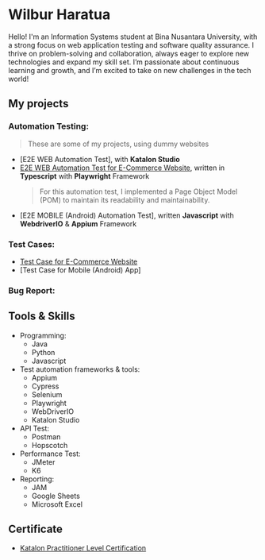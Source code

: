 # Wilbur Haratua
Hello! I'm an Information Systems student at Bina Nusantara University, with a strong focus on web application testing and software quality assurance. I thrive on problem-solving and collaboration, always eager to explore new technologies and expand my skill set. I’m passionate about continuous learning and growth, and I’m excited to take on new challenges in the tech world!

## My projects
### Automation Testing:
  >These are some of my projects, using dummy websites
* [E2E WEB Automation Test], with **Katalon Studio**
* [E2E WEB Automation Test for E-Commerce Website](https://github.com/wilburharatua/ecommerce_web_playwright_portofolio.git), written in **Typescript** with **Playwright** Framework
  >For this automation test, I implemented a Page Object Model (POM) to maintain its readability and maintainability.
* [E2E MOBILE (Android) Automation Test], written **Javascript** with **WebdriverIO** & **Appium** Framework
### Test Cases: 
* [Test Case for E-Commerce Website](https://docs.google.com/spreadsheets/d/14uSx_zqP_LAVH-4IDUN9yYr3G_uNJEMp6pBTcnKEFNQ/edit?usp=sharing)
* [Test Case for Mobile (Android) App]  
### Bug Report:

## Tools & Skills 
- Programming:
  - Java
  - Python
  - Javascript
- Test automation frameworks & tools:
  - Appium
  - Cypress
  - Selenium
  - Playwright
  - WebDriverIO
  - Katalon Studio
- API Test:
  - Postman
  - Hopscotch
- Performance Test:
  - JMeter
  - K6
- Reporting:
  - JAM
  - Google Sheets
  - Microsoft Excel

## Certificate
- [Katalon Practitioner Level Certification](https://academy.katalon.com/mcertificate/6761167d6ae00)
